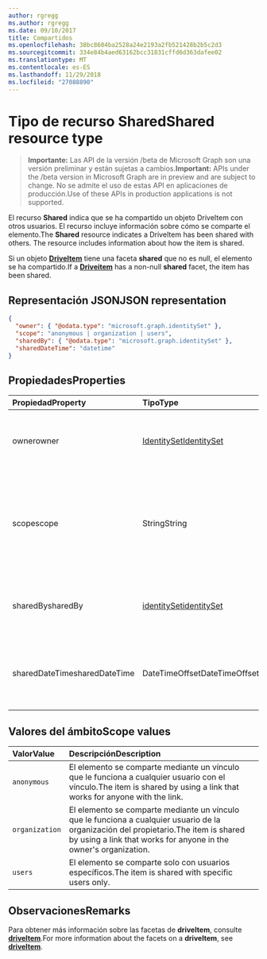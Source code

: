 ```yaml
---
author: rgregg
ms.author: rgregg
ms.date: 09/10/2017
title: Compartidos
ms.openlocfilehash: 38bc8604ba2528a24e2193a2fb521428b2b5c2d3
ms.sourcegitcommit: 334e84b4aed63162bcc31831cffd6d363dafee02
ms.translationtype: MT
ms.contentlocale: es-ES
ms.lasthandoff: 11/29/2018
ms.locfileid: "27088890"
---
```

# <a name="shared-resource-type"></a><span data-ttu-id="4b234-102">Tipo de recurso Shared</span><span class="sxs-lookup"><span data-stu-id="4b234-102">Shared resource type</span></span>

> <span data-ttu-id="4b234-103">**Importante:** Las API de la versión /beta de Microsoft Graph son una versión preliminar y están sujetas a cambios.</span><span class="sxs-lookup"><span data-stu-id="4b234-103">**Important:** APIs under the /beta version in Microsoft Graph are in preview and are subject to change.</span></span> <span data-ttu-id="4b234-104">No se admite el uso de estas API en aplicaciones de producción.</span><span class="sxs-lookup"><span data-stu-id="4b234-104">Use of these APIs in production applications is not supported.</span></span>

<span data-ttu-id="4b234-p102">El recurso **Shared** indica que se ha compartido un objeto DriveItem con otros usuarios. El recurso incluye información sobre cómo se comparte el elemento.</span><span class="sxs-lookup"><span data-stu-id="4b234-p102">The **Shared** resource indicates a DriveItem has been shared with others. The resource includes information about how the item is shared.</span></span>

<span data-ttu-id="4b234-107">Si un objeto [**DriveItem**](driveitem.md) tiene una faceta **shared** que no es null, el elemento se ha compartido.</span><span class="sxs-lookup"><span data-stu-id="4b234-107">If a [**Driveitem**](driveitem.md) has a non-null **shared** facet, the item has been shared.</span></span>

## <a name="json-representation"></a><span data-ttu-id="4b234-108">Representación JSON</span><span class="sxs-lookup"><span data-stu-id="4b234-108">JSON representation</span></span>

<!-- {
  "blockType": "resource",
  "@odata.type": "microsoft.graph.shared",
  "optionalProperties": [ "sharedBy", "sharedDateTime" ]
}-->

```json
{
  "owner": { "@odata.type": "microsoft.graph.identitySet" },
  "scope": "anonymous | organization | users",
  "sharedBy": { "@odata.type": "microsoft.graph.identitySet" },
  "sharedDateTime": "datetime"
}
```

## <a name="properties"></a><span data-ttu-id="4b234-109">Propiedades</span><span class="sxs-lookup"><span data-stu-id="4b234-109">Properties</span></span>

| <span data-ttu-id="4b234-110">Propiedad</span><span class="sxs-lookup"><span data-stu-id="4b234-110">Property</span></span>       | <span data-ttu-id="4b234-111">Tipo</span><span class="sxs-lookup"><span data-stu-id="4b234-111">Type</span></span>                          | <span data-ttu-id="4b234-112">Descripción</span><span class="sxs-lookup"><span data-stu-id="4b234-112">Description</span></span>
| :------------- |:------------------------------|:----------------------------
| <span data-ttu-id="4b234-113">owner</span><span class="sxs-lookup"><span data-stu-id="4b234-113">owner</span></span>          | [<span data-ttu-id="4b234-114">IdentitySet</span><span class="sxs-lookup"><span data-stu-id="4b234-114">IdentitySet</span></span>](identityset.md) | <span data-ttu-id="4b234-p103">La identidad del propietario del elemento compartido. Solo lectura.</span><span class="sxs-lookup"><span data-stu-id="4b234-p103">The identity of the owner of the shared item. Read-only.</span></span>
| <span data-ttu-id="4b234-117">scope</span><span class="sxs-lookup"><span data-stu-id="4b234-117">scope</span></span>          | <span data-ttu-id="4b234-118">String</span><span class="sxs-lookup"><span data-stu-id="4b234-118">String</span></span>                        | <span data-ttu-id="4b234-p104">Indica el ámbito sobre cómo se comparte el elemento: `anonymous`, `organization` o `users`. Solo lectura.</span><span class="sxs-lookup"><span data-stu-id="4b234-p104">Indicates the scope of how the item is shared: `anonymous`, `organization`, or `users`. Read-only.</span></span>
| <span data-ttu-id="4b234-121">sharedBy</span><span class="sxs-lookup"><span data-stu-id="4b234-121">sharedBy</span></span>       | [<span data-ttu-id="4b234-122">identitySet</span><span class="sxs-lookup"><span data-stu-id="4b234-122">identitySet</span></span>](identityset.md) | <span data-ttu-id="4b234-p105">La identidad del usuario que ha compartido el elemento. Solo lectura.</span><span class="sxs-lookup"><span data-stu-id="4b234-p105">The identity of the user who shared the item. Read-only.</span></span>
| <span data-ttu-id="4b234-125">sharedDateTime</span><span class="sxs-lookup"><span data-stu-id="4b234-125">sharedDateTime</span></span> | <span data-ttu-id="4b234-126">DateTimeOffset</span><span class="sxs-lookup"><span data-stu-id="4b234-126">DateTimeOffset</span></span>                | <span data-ttu-id="4b234-p106">Fecha y hora UTC de la última vez que se compartió el elemento. Solo lectura.</span><span class="sxs-lookup"><span data-stu-id="4b234-p106">The UTC date and time when the item was shared. Read-only.</span></span>

## <a name="scope-values"></a><span data-ttu-id="4b234-129">Valores del ámbito</span><span class="sxs-lookup"><span data-stu-id="4b234-129">Scope values</span></span>

| <span data-ttu-id="4b234-130">Valor</span><span class="sxs-lookup"><span data-stu-id="4b234-130">Value</span></span>          | <span data-ttu-id="4b234-131">Descripción</span><span class="sxs-lookup"><span data-stu-id="4b234-131">Description</span></span>                                                                           |
|:---------------|:--------------------------------------------------------------------------------------|
| `anonymous`    | <span data-ttu-id="4b234-132">El elemento se comparte mediante un vínculo que le funciona a cualquier usuario con el vínculo.</span><span class="sxs-lookup"><span data-stu-id="4b234-132">The item is shared by using a link that works for anyone with the link.</span></span>               |
| `organization` | <span data-ttu-id="4b234-133">El elemento se comparte mediante un vínculo que le funciona a cualquier usuario de la organización del propietario.</span><span class="sxs-lookup"><span data-stu-id="4b234-133">The item is shared by using a link that works for anyone in the owner's organization.</span></span> |
| `users`        | <span data-ttu-id="4b234-134">El elemento se comparte solo con usuarios específicos.</span><span class="sxs-lookup"><span data-stu-id="4b234-134">The item is shared with specific users only.</span></span>                                          |

## <a name="remarks"></a><span data-ttu-id="4b234-135">Observaciones</span><span class="sxs-lookup"><span data-stu-id="4b234-135">Remarks</span></span>

<span data-ttu-id="4b234-136">Para obtener más información sobre las facetas de **driveItem**, consulte [**driveItem**](driveitem.md).</span><span class="sxs-lookup"><span data-stu-id="4b234-136">For more information about the facets on a **driveItem**, see [**driveItem**](driveitem.md).</span></span>

<!-- {
  "type": "#page.annotation",
  "description": "The shared facet provides info about shared items.",
  "keywords": "shared,share,item,facet,onedrive",
  "section": "documentation",
  "tocPath": "Facets/Shared"
} -->
